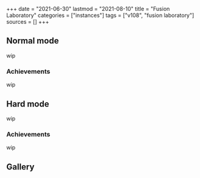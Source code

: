 +++
date = "2021-06-30"
lastmod = "2021-08-10"
title = "Fusion Laboratory"
categories = ["instances"]
tags = ["v108", "fusion laboratory"]
sources = []
+++

## Normal mode
wip

### Achievements
wip

## Hard mode
wip

### Achievements
wip

## Gallery
